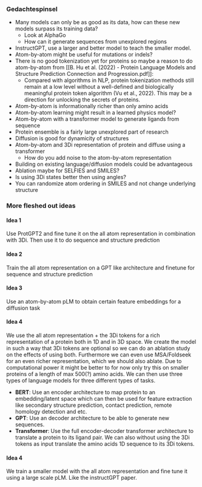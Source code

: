 ### Gedachtespinsel
- Many models can only be as good as its data, how can these new models surpass its training data?
	- Look at AlphaGo 
	- How can it generate sequences from unexplored regions
- InstructGPT, use a larger and better model to teach the smaller model.
- Atom-by-atom might be useful for mutations or indels?
- There is no good tokenization yet for proteins so maybe a reason to do atom-by-atom from [[B. Hu et al. (2022) - Protein Language Models and Structure Prediction Connection and Progression.pdf]]:
	- Compared with algorithms in NLP, protein tokenization methods still remain at a low level without a well-defined and biologically meaningful protein token algorithm (Vu et al., 2022). This may be a direction for unlocking the secrets of proteins.
- Atom-by-atom is informationally richer than only amino acids
- Atom-by-atom learning might result in a learned physics model?
- Atom-by-atom with a transformer model to generate ligands from sequence
- Protein ensemble is a fairly large unexplored part of research
- Diffusion is good for dynamicity of structures
- Atom-by-atom and 3Di representation of protein and diffuse using a transformer 
	- How do you add noise to the atom-by-atom representation
- Building on existing language/diffusion models could be advantageous 
- Ablation maybe for SELFIES and SMILES?
- Is using 3Di states better then using angles?
- You can randomize atom ordering in SMILES and not change underlying structure
### More fleshed out ideas
#### Idea 1
Use ProtGPT2 and fine tune it on the all atom representation in combination with 3Di. Then use it to do sequence and structure prediction
#### Idea 2
Train the all atom representation on a GPT like architecture and finetune for sequence and structure prediction
#### Idea 3
Use an atom-by-atom pLM to obtain certain feature embeddings for a diffusion task
#### Idea 4
We use the all atom representation + the 3Di tokens for a rich representation of a protein both in 1D and in 3D space. We create the model in such a way that 3Di tokens are optional so we can do an ablation study on the effects of using both. Furthermore we can even use MSA/Foldseek for an even richer representation, which we should also ablate. Due to computational power it might be better to for now only try this on smaller proteins of a length of max 500(?) amino acids. We can then use three types of language models for three different types of tasks.
- **BERT**: Use an encoder architecture to map protein to an embedding/latent space which can then be used for feature extraction like secondary structure prediction, contact prediction, remote homology detection and etc.
- **GPT**: Use an decoder architecture to be able to generate new sequences. 
- **Transformer**: Use the full encoder-decoder transformer architecture to translate a protein to its ligand pair. We can also without using the 3Di tokens as input translate the amino acids 1D sequence to its 3Di tokens.

#### Idea 4
We train a smaller model with the all atom representation and fine tune it using a large scale pLM. Like the instructGPT paper.
